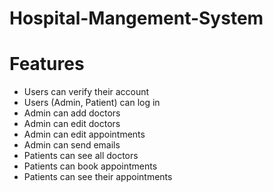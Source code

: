 # Hospital-Mangement-System

# Features
- Users can verify their account
- Users (Admin, Patient) can log in
- Admin can add doctors
- Admin can edit doctors
- Admin can edit appointments
- Admin can send emails
- Patients can see all doctors
- Patients can book appointments
- Patients can see their appointments
